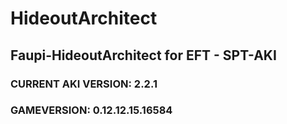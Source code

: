 # HideoutArchitect
## Faupi-HideoutArchitect for EFT - SPT-AKI
### CURRENT AKI VERSION: 2.2.1
### GAMEVERSION: 0.12.12.15.16584
